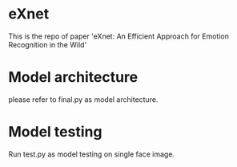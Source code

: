 # eXnet
This is the repo of paper 'eXnet: An Efficient Approach for Emotion Recognition in the Wild'
# Model architecture
please refer to final.py as model architecture.
# Model testing
Run test.py as model testing on single face image.

